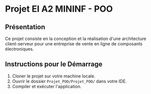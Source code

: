 # Projet EI A2 MININF - POO

## Présentation
Ce projet consiste en la conception et la réalisation d'une architecture client-serveur pour une entreprise de vente en ligne de composants électroniques.

## Instructions pour le Démarrage
1. Cloner le projet sur votre machine locale.
2. Ouvrir le dossier `Projet_POO/Projet_POO/` dans votre IDE.
3. Compiler et exécuter l'application.
